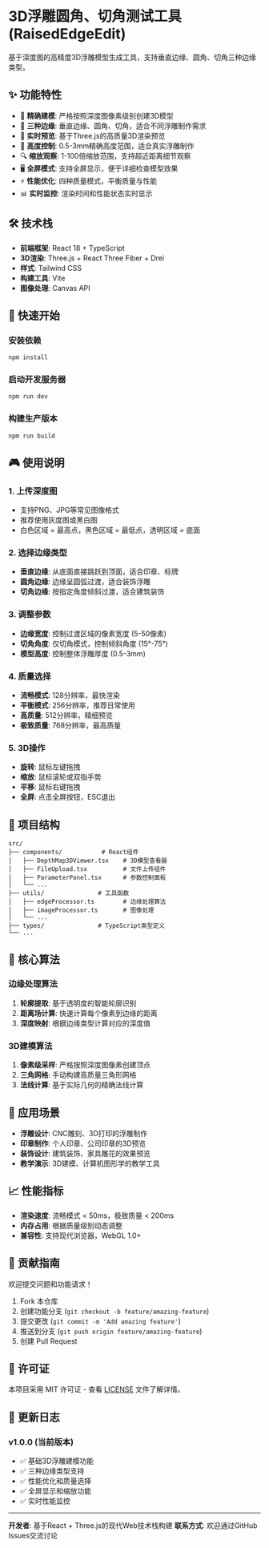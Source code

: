 # 3D浮雕圆角、切角测试工具 (RaisedEdgeEdit)

基于深度图的高精度3D浮雕模型生成工具，支持垂直边缘、圆角、切角三种边缘类型。

## ✨ 功能特性

- 🎯 **精确建模**: 严格按照深度图像素级别创建3D模型
- 🔧 **三种边缘**: 垂直边缘、圆角、切角，适合不同浮雕制作需求
- 🎨 **实时预览**: 基于Three.js的高质量3D渲染预览
- 📏 **高度控制**: 0.5-3mm精确高度范围，适合真实浮雕制作
- 🔍 **缩放观察**: 1-100倍缩放范围，支持超近距离细节观察
- 🖥️ **全屏模式**: 支持全屏显示，便于详细检查模型效果
- ⚡ **性能优化**: 四种质量模式，平衡质量与性能
- 📊 **实时监控**: 渲染时间和性能状态实时显示

## 🛠️ 技术栈

- **前端框架**: React 18 + TypeScript
- **3D渲染**: Three.js + React Three Fiber + Drei
- **样式**: Tailwind CSS
- **构建工具**: Vite
- **图像处理**: Canvas API

## 🚀 快速开始

### 安装依赖

```bash
npm install
```

### 启动开发服务器

```bash
npm run dev
```

### 构建生产版本

```bash
npm run build
```

## 🎮 使用说明

### 1. 上传深度图

- 支持PNG、JPG等常见图像格式
- 推荐使用灰度图或黑白图
- 白色区域 = 最高点，黑色区域 = 最低点，透明区域 = 底面

### 2. 选择边缘类型

- **垂直边缘**: 从底面直接跳跃到顶面，适合印章、标牌
- **圆角边缘**: 边缘呈圆弧过渡，适合装饰浮雕
- **切角边缘**: 按指定角度倾斜过渡，适合建筑装饰

### 3. 调整参数

- **边缘宽度**: 控制过渡区域的像素宽度 (5-50像素)
- **切角角度**: 仅切角模式，控制倾斜角度 (15°-75°)
- **模型高度**: 控制整体浮雕厚度 (0.5-3mm)

### 4. 质量选择

- **流畅模式**: 128分辨率，最快渲染
- **平衡模式**: 256分辨率，推荐日常使用
- **高质量**: 512分辨率，精细预览
- **极致质量**: 768分辨率，最高质量

### 5. 3D操作

- **旋转**: 鼠标左键拖拽
- **缩放**: 鼠标滚轮或双指手势
- **平移**: 鼠标右键拖拽
- **全屏**: 点击全屏按钮，ESC退出

## 📁 项目结构

```
src/
├── components/           # React组件
│   ├── DepthMap3DViewer.tsx    # 3D模型查看器
│   ├── FileUpload.tsx          # 文件上传组件
│   ├── ParameterPanel.tsx      # 参数控制面板
│   └── ...
├── utils/               # 工具函数
│   ├── edgeProcessor.ts        # 边缘处理算法
│   ├── imageProcessor.ts       # 图像处理
│   └── ...
├── types/               # TypeScript类型定义
└── ...
```

## 🔬 核心算法

### 边缘处理算法

1. **轮廓提取**: 基于透明度的智能轮廓识别
2. **距离场计算**: 快速计算每个像素到边缘的距离
3. **深度映射**: 根据边缘类型计算对应的深度值

### 3D建模算法

1. **像素级采样**: 严格按照深度图像素创建顶点
2. **三角网格**: 手动构建高质量三角形网格
3. **法线计算**: 基于实际几何的精确法线计算

## 🎯 应用场景

- **浮雕设计**: CNC雕刻、3D打印的浮雕制作
- **印章制作**: 个人印章、公司印章的3D预览
- **装饰设计**: 建筑装饰、家具雕花的效果预览
- **教学演示**: 3D建模、计算机图形学的教学工具

## 📈 性能指标

- **渲染速度**: 流畅模式 < 50ms，极致质量 < 200ms
- **内存占用**: 根据质量级别动态调整
- **兼容性**: 支持现代浏览器，WebGL 1.0+

## 🤝 贡献指南

欢迎提交问题和功能请求！

1. Fork 本仓库
2. 创建功能分支 (`git checkout -b feature/amazing-feature`)
3. 提交更改 (`git commit -m 'Add amazing feature'`)
4. 推送到分支 (`git push origin feature/amazing-feature`)
5. 创建 Pull Request

## 📄 许可证

本项目采用 MIT 许可证 - 查看 [LICENSE](LICENSE) 文件了解详情。

## 🚀 更新日志

### v1.0.0 (当前版本)

- ✅ 基础3D浮雕建模功能
- ✅ 三种边缘类型支持
- ✅ 性能优化和质量选择
- ✅ 全屏显示和缩放功能
- ✅ 实时性能监控

---

**开发者**: 基于React + Three.js的现代Web技术栈构建
**联系方式**: 欢迎通过GitHub Issues交流讨论 